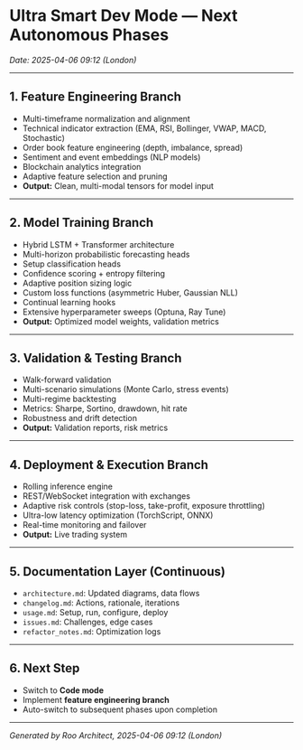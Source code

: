 # Ultra Smart Dev Mode — Next Autonomous Phases  
*Date: 2025-04-06 09:12 (London)*

---

## 1. Feature Engineering Branch

- Multi-timeframe normalization and alignment  
- Technical indicator extraction (EMA, RSI, Bollinger, VWAP, MACD, Stochastic)  
- Order book feature engineering (depth, imbalance, spread)  
- Sentiment and event embeddings (NLP models)  
- Blockchain analytics integration  
- Adaptive feature selection and pruning  
- **Output:** Clean, multi-modal tensors for model input

---

## 2. Model Training Branch

- Hybrid LSTM + Transformer architecture  
- Multi-horizon probabilistic forecasting heads  
- Setup classification heads  
- Confidence scoring + entropy filtering  
- Adaptive position sizing logic  
- Custom loss functions (asymmetric Huber, Gaussian NLL)  
- Continual learning hooks  
- Extensive hyperparameter sweeps (Optuna, Ray Tune)  
- **Output:** Optimized model weights, validation metrics

---

## 3. Validation & Testing Branch

- Walk-forward validation  
- Multi-scenario simulations (Monte Carlo, stress events)  
- Multi-regime backtesting  
- Metrics: Sharpe, Sortino, drawdown, hit rate  
- Robustness and drift detection  
- **Output:** Validation reports, risk metrics

---

## 4. Deployment & Execution Branch

- Rolling inference engine  
- REST/WebSocket integration with exchanges  
- Adaptive risk controls (stop-loss, take-profit, exposure throttling)  
- Ultra-low latency optimization (TorchScript, ONNX)  
- Real-time monitoring and failover  
- **Output:** Live trading system

---

## 5. Documentation Layer (Continuous)

- `architecture.md`: Updated diagrams, data flows  
- `changelog.md`: Actions, rationale, iterations  
- `usage.md`: Setup, run, configure, deploy  
- `issues.md`: Challenges, edge cases  
- `refactor_notes.md`: Optimization logs

---

## 6. Next Step

- Switch to **Code mode**  
- Implement **feature engineering branch**  
- Auto-switch to subsequent phases upon completion

---

*Generated by Roo Architect, 2025-04-06 09:12 (London)*
